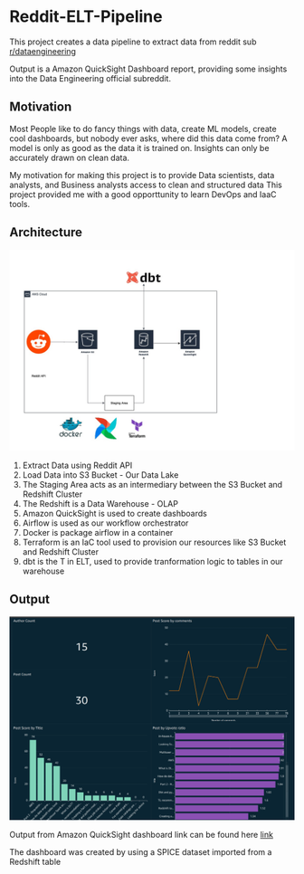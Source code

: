 # Reddit-ELT-Pipeline
This project creates a data pipeline to extract data from reddit sub [r/dataengineering](https://www.google.com/url?sa=t&rct=j&q=&esrc=s&source=web&cd=&cad=rja&uact=8&ved=2ahUKEwiV5qu41aH8AhV2VaQEHa2NASAQFnoECBoQAQ&url=https%3A%2F%2Fwww.reddit.com%2Fr%2Fdataengineering%2F&usg=AOvVaw2VxlQ4Vi0wLbFf5nK0Nnw8)

Output is a Amazon QuickSight Dashboard report, providing some insights into the Data Engineering official subreddit.

## Motivation
Most People like to do fancy things with data, create ML models, create cool dashboards, but nobody ever asks, where did this data come from?
A model is only as good as the data it is trained on. Insights can only be accurately drawn on clean data.

My motivation for making this project is to provide Data scientists, data analysts, and Business analysts access to clean and structured data
This project provided me with a good opporttunity to learn DevOps and IaaC tools. 

## Architecture

![My Image](architecture.jpg)

1. Extract Data using Reddit API
2. Load Data into S3 Bucket - Our Data Lake
3. The Staging Area acts as an intermediary between the S3 Bucket and Redshift Cluster
4. The Redshift is a Data Warehouse - OLAP
5. Amazon QuickSight is used to create dashboards
6. Airflow is used as our workflow orchestrator
7. Docker is package airflow in a container
8. Terraform is an IaC tool used to provision our resources like S3 Bucket and Redshift Cluster
9. dbt is the T in ELT, used to provide tranformation logic to tables in our warehouse

## Output

![My Image1](dashboard.jpg)

Output from Amazon QuickSight dashboard link can be found here [link](https://us-east-1.quicksight.aws.amazon.com/sn/accounts/004743222442/dashboards/d08552d0-7cdb-4e90-9f3c-6b6623b9a82f?directory_alias=chukwudi)

The dashboard was created by using a SPICE dataset imported from a Redshift table






